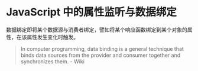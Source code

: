 

# JavaScript 中的属性监听与数据绑定

数据绑定即将某个数据源与消费者绑定，譬如将某个响应函数绑定到某个对象的属性，在该属性发生变化时触发。

> In computer programming, data binding is a general technique that binds data sources from the provider and consumer together and synchronizes them. - Wiki
